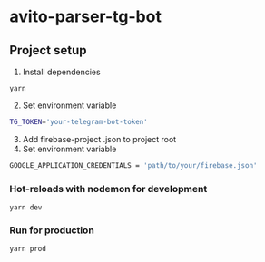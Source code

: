 # avito-parser-tg-bot

## Project setup
1. Install dependencies
```
yarn
```
2. Set environment variable
```sh
TG_TOKEN='your-telegram-bot-token'
```
3. Add firebase-project .json to project root
4. Set environment variable
```sh
GOOGLE_APPLICATION_CREDENTIALS = 'path/to/your/firebase.json'
```

### Hot-reloads with nodemon for development
```
yarn dev
```

### Run for production
```
yarn prod
```
